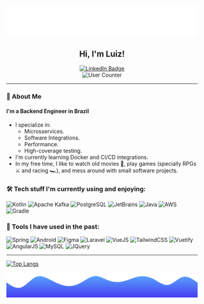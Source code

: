<div align="center">
  <img src="./wave.svg"/>
</div>
<div align="center">
  <h2>Hi, I'm Luiz!</h2>
</div>
<div id="badges" align="center">
  <a href="https://br.linkedin.com/in/luiz-alcides-zytkowski-jr">
    <img src="https://img.shields.io/badge/LinkedIn-blue?style=for-the-badge&logo=linkedin&logoColor=white" alt="LinkedIn Badge"/>
  </a>
</div>
<div id="badges" align="center">
  <a>
    <img src="https://komarev.com/ghpvc/?username=Incognitowski&style=flat-square&color=blue" alt="User Counter"/>
  </a>
</div>
<hr/>

### 📐 About Me

#### I'm a Backend Engineer in Brazil

- I specialize in:
  - Microsservices.
  - Software Integrations.
  - Performance.
  - High-coverage testing.
- I'm currently learning Docker and CI/CD integrations.
- In my free time, I like to watch old movies 🎥, play games (specially RPGs ⚔️ and racing 🏎️), and mess around with small software projects.

### 🛠️ Tech stuff I'm currently using and enjoying:

<div>
  <img src="https://cdn.jsdelivr.net/gh/devicons/devicon/icons/kotlin/kotlin-original.svg" width="auto" height="50" title="Kotlin"/>
  <img src="https://cdn.jsdelivr.net/gh/devicons/devicon/icons/apachekafka/apachekafka-original.svg" width="auto" height="50" title="Apache Kafka"/>
  <img src="https://cdn.jsdelivr.net/gh/devicons/devicon/icons/postgresql/postgresql-original.svg" width="auto" height="50" title="PostgreSQL"/>
  <img src="https://cdn.jsdelivr.net/gh/devicons/devicon/icons/jetbrains/jetbrains-original.svg" width="auto" height="50" title="JetBrains"/>
  <img src="https://cdn.jsdelivr.net/gh/devicons/devicon/icons/java/java-original.svg" width="auto" height="50" title="Java"/>
  <img src="https://cdn.jsdelivr.net/gh/devicons/devicon/icons/amazonwebservices/amazonwebservices-original.svg" width="auto" height="50" title="AWS"/>
  <img src="https://cdn.jsdelivr.net/gh/devicons/devicon/icons/gradle/gradle-plain.svg" width="auto" height="50" title="Gradle"/>
</div>

### 🔨 Tools I have used in the past:

<div>
  <img src="https://cdn.jsdelivr.net/gh/devicons/devicon/icons/spring/spring-original.svg" width="auto" height="50" title="Spring"/>
  <img src="https://cdn.jsdelivr.net/gh/devicons/devicon/icons/androidstudio/androidstudio-original.svg" width="auto" height="50" title="Android"/>
  <img src="https://cdn.jsdelivr.net/gh/devicons/devicon/icons/figma/figma-original.svg" width="auto" height="50" title="Figma"/>
  <img src="https://cdn.jsdelivr.net/gh/devicons/devicon/icons/laravel/laravel-plain.svg" width="auto" height="50" title="Laravel"/>
  <img src="https://cdn.jsdelivr.net/gh/devicons/devicon/icons/vuejs/vuejs-original.svg" width="auto" height="50" title="VueJS"/>
  <img src="https://cdn.jsdelivr.net/gh/devicons/devicon/icons/tailwindcss/tailwindcss-plain.svg" width="auto" height="50" title="TailwindCSS"/>
  <img src="https://cdn.jsdelivr.net/gh/devicons/devicon/icons/vuetify/vuetify-original.svg" width="auto" height="50" title="Vuetify"/>
  <img src="https://cdn.jsdelivr.net/gh/devicons/devicon/icons/angularjs/angularjs-original.svg" width="auto" height="50" title="AngularJS"/>
  <img src="https://cdn.jsdelivr.net/gh/devicons/devicon/icons/mysql/mysql-original-wordmark.svg" width="auto" height="50" title="MySQL"/>
  <img src="https://cdn.jsdelivr.net/gh/devicons/devicon/icons/jquery/jquery-original-wordmark.svg" width="auto" height="50" title="JQuery"/>
</div>

<hr />

[![Top Langs](https://github-readme-stats.vercel.app/api/top-langs/?username=Incognitowski&layout=compact&theme=vision-friendly-dark)](https://github.com/anuraghazra/github-readme-stats)

<div align="center">
  <img src="./wave_bottom.svg"/>
</div>
